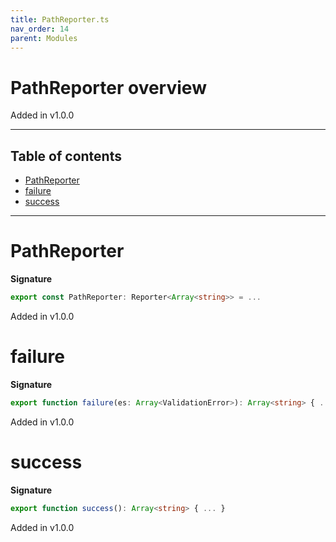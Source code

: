 ```yaml
---
title: PathReporter.ts
nav_order: 14
parent: Modules
---
```


# PathReporter overview

Added in v1.0.0

---

<h2 class="text-delta">Table of contents</h2>

- [PathReporter](#pathreporter)
- [failure](#failure)
- [success](#success)

---

# PathReporter

**Signature**

```ts
export const PathReporter: Reporter<Array<string>> = ...
```

Added in v1.0.0

# failure

**Signature**

```ts
export function failure(es: Array<ValidationError>): Array<string> { ... }
```

Added in v1.0.0

# success

**Signature**

```ts
export function success(): Array<string> { ... }
```

Added in v1.0.0
